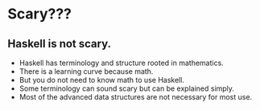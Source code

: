 # Scary???

## Haskell is not scary.
* Haskell has terminology and structure rooted in mathematics.
* There is a learning curve because math.
* But you do not need to know math to use Haskell.
* Some terminology can sound scary but can be explained simply.
* Most of the advanced data structures are not necessary for most use.
